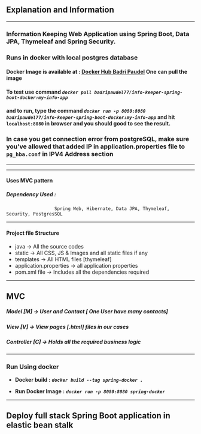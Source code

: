 ## Explanation and Information

------------
### Information Keeping Web Application using Spring Boot, Data JPA, Thymeleaf and Spring  Security.

### Runs in docker with local postgres database

#### Docker Image is available at : [Docker Hub Badri Paudel](https://hub.docker.com/repository/docker/badripaudel77/info-keeper-spring-boot-docker) One can pull the image

#### To test use command  _**```docker pull badripaudel77/info-keeper-spring-boot-docker:my-info-app```**_

#### and to run, type the command _**```docker run -p 8080:8080 badripaudel77/info-keeper-spring-boot-docker:my-info-app```**_  and hit ```localhost:8080``` in browser and you should good to see the result. 

### In case you get connection error from postgreSQL, make sure you've allowed that added IP in application.properties file to ```pg_hba.conf``` in IPV4 Address section
------------------
------------------
#### Uses MVC pattern

##### Dependency Used : 
                      Spring Web, Hibernate, Data JPA, Thymeleaf, Security, PostgresSQL
                      
----------------------------------------------------------------------
#### Project file Structure

- java -> All the source codes
- static -> All CSS, JS & Images and all static files if any
- templates -> All HTML files [thymeleaf]
- application.properties -> all application properties
- pom.xml file -> Includes all the dependencies required 
----------------------------------------------------------------------

MVC
-------- 
##### Model [M] -> User and Contact [ One User have many contacts]

##### View [V] -> View pages [.html] files in our cases

##### Controller [C] -> Holds all the required business logic

---------------------------------------------------------------

### Run Using docker
- **Docker build :**  _**```docker build --tag spring-docker .```**_

- **Run Docker Image :** _**```docker run -p 8080:8080 spring-docker```**_

---------------------------------------------------------------

## Deploy full stack Spring Boot application in elastic bean stalk
                      
